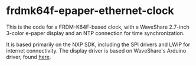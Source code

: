 # frdmk64f-epaper-ethernet-clock
This is the code for a FRDM-K64F-based clock, with a WaveShare 2.7-inch 3-color e-paper display and an NTP connection for time synchronization. 

It is based primarily on the NXP SDK, including the SPI drivers and LWIP for internet connectivity. The display driver is based on WaveShare's Arduino driver, found [here](https://github.com/waveshare/e-Paper).
